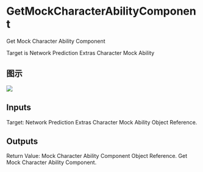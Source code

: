 # GetMockCharacterAbilityComponent

Get Mock Character Ability Component

Target is Network Prediction Extras Character Mock Ability

## 图示

![]($-20221218-17321354.png)

## Inputs

Target: Network Prediction Extras Character Mock Ability Object Reference.  

## Outputs

Return Value: Mock Character Ability Component Object Reference. Get Mock Character Ability Component.

